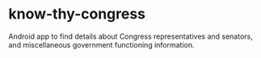 # know-thy-congress
Android app to find details about Congress representatives and senators, and miscellaneous government functioning information.
